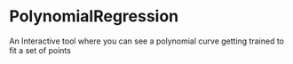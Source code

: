 # PolynomialRegression
An Interactive tool where you can see a polynomial curve getting trained to fit a set of points
